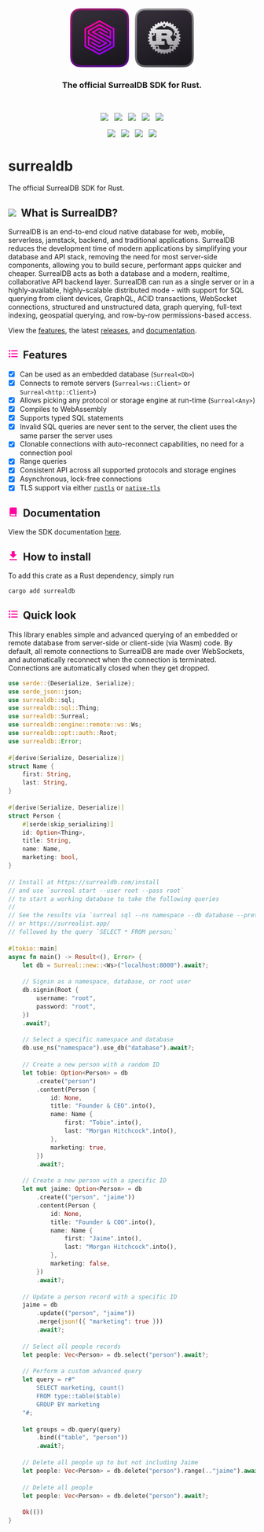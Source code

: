 <br>

<p align="center">
    <img width=120 src="https://raw.githubusercontent.com/surrealdb/icons/main/surreal.svg" />
    &nbsp;
    <img width=120 src="https://raw.githubusercontent.com/surrealdb/icons/main/rust.svg" />
</p>

<h3 align="center">The official SurrealDB SDK for Rust.</h3>

<br>

<p align="center">
    <a href="https://github.com/surrealdb/surrealdb.js"><img src="https://img.shields.io/badge/status-stable-ff00bb.svg?style=flat-square"></a>
    &nbsp;
    <a href="https://surrealdb.com/docs/integration/libraries/rust"><img src="https://img.shields.io/badge/docs-view-44cc11.svg?style=flat-square"></a>
	&nbsp;
    <a href="https://docs.rs/surrealdb/latest/surrealdb/"><img src="https://img.shields.io/badge/docs.rs-view-f4c153.svg?style=flat-square"></a>
    &nbsp;
	<a href="https://crates.io/crates/surrealdb"><img src="https://img.shields.io/crates/v/surrealdb?color=dca282&style=flat-square"></a>
	&nbsp;
	<a href="https://crates.io/crates/surrealdb"><img src="https://img.shields.io/crates/d/surrealdb?style=flat-square"></a>
</p>

<p align="center">
    <a href="https://surrealdb.com/discord"><img src="https://img.shields.io/discord/902568124350599239?label=discord&style=flat-square&color=5a66f6"></a>
    &nbsp;
    <a href="https://twitter.com/surrealdb"><img src="https://img.shields.io/badge/x-follow_us-000000.svg?style=flat-square"></a>
    &nbsp;
    <a href="https://www.linkedin.com/company/surrealdb/"><img src="https://img.shields.io/badge/linkedin-connect_with_us-0a66c2.svg?style=flat-square"></a>
    &nbsp;
    <a href="https://www.youtube.com/channel/UCjf2teVEuYVvvVC-gFZNq6w"><img src="https://img.shields.io/badge/youtube-subscribe-fc1c1c.svg?style=flat-square"></a>
</p>

# surrealdb

The official SurrealDB SDK for Rust.

<h2><img height="20" src="https://github.com/surrealdb/surrealdb/blob/main/img/whatissurreal.svg?raw=true">&nbsp;&nbsp;What is SurrealDB?</h2>

SurrealDB is an end-to-end cloud native database for web, mobile, serverless, jamstack, backend, and traditional applications. SurrealDB reduces the development time of modern applications by simplifying your database and API stack, removing the need for most server-side components, allowing you to build secure, performant apps quicker and cheaper. SurrealDB acts as both a database and a modern, realtime, collaborative API backend layer. SurrealDB can run as a single server or in a highly-available, highly-scalable distributed mode - with support for SQL querying from client devices, GraphQL, ACID transactions, WebSocket connections, structured and unstructured data, graph querying, full-text indexing, geospatial querying, and row-by-row permissions-based access.

View the [features](https://surrealdb.com/features), the latest [releases](https://surrealdb.com/releases), and [documentation](https://surrealdb.com/docs).

<h2><img height="20" src="https://github.com/surrealdb/surrealdb/blob/main/img/features.svg?raw=true">&nbsp;&nbsp;Features</h2>

- [x] Can be used as an embedded database (`Surreal<Db>`)
- [x] Connects to remote servers (`Surreal<ws::Client>` or `Surreal<http::Client>`)
- [x] Allows picking any protocol or storage engine at run-time (`Surreal<Any>`)
- [x] Compiles to WebAssembly
- [x] Supports typed SQL statements
- [x] Invalid SQL queries are never sent to the server, the client uses the same parser the server uses
- [x] Clonable connections with auto-reconnect capabilities, no need for a connection pool
- [x] Range queries
- [x] Consistent API across all supported protocols and storage engines
- [x] Asynchronous, lock-free connections
- [x] TLS support via either [`rustls`](https://crates.io/crates/rustls) or [`native-tls`](https://crates.io/crates/native-tls)

<h2><img height="20" src="https://github.com/surrealdb/surrealdb/blob/main/img/documentation.svg?raw=true">&nbsp;&nbsp;Documentation</h2>


View the SDK documentation [here](https://surrealdb.com/docs/integration/libraries/rust).

<h2><img height="20" src="https://github.com/surrealdb/surrealdb/blob/main/img/installation.svg?raw=true">&nbsp;&nbsp;How to install</h2>

To add this crate as a Rust dependency, simply run

```bash
cargo add surrealdb
```

<h2><img height="20" src="https://github.com/surrealdb/surrealdb/blob/main/img/features.svg?raw=true">&nbsp;&nbsp;Quick look</h2>

This library enables simple and advanced querying of an embedded or remote database from server-side or client-side (via Wasm) code. By default, all remote connections to SurrealDB are made over WebSockets, and automatically reconnect when the connection is terminated. Connections are automatically closed when they get dropped.

```rust
use serde::{Deserialize, Serialize};
use serde_json::json;
use surrealdb::sql;
use surrealdb::sql::Thing;
use surrealdb::Surreal;
use surrealdb::engine::remote::ws::Ws;
use surrealdb::opt::auth::Root;
use surrealdb::Error;

#[derive(Serialize, Deserialize)]
struct Name {
    first: String,
    last: String,
}

#[derive(Serialize, Deserialize)]
struct Person {
    #[serde(skip_serializing)]
    id: Option<Thing>,
    title: String,
    name: Name,
    marketing: bool,
}

// Install at https://surrealdb.com/install 
// and use `surreal start --user root --pass root`
// to start a working database to take the following queries
// 
// See the results via `surreal sql --ns namespace --db database --pretty` 
// or https://surrealist.app/
// followed by the query `SELECT * FROM person;`

#[tokio::main]
async fn main() -> Result<(), Error> {
    let db = Surreal::new::<Ws>("localhost:8000").await?;

    // Signin as a namespace, database, or root user
    db.signin(Root {
        username: "root",
        password: "root",
    })
    .await?;

    // Select a specific namespace and database
    db.use_ns("namespace").use_db("database").await?;

    // Create a new person with a random ID
    let tobie: Option<Person> = db
        .create("person")
        .content(Person {
            id: None,
            title: "Founder & CEO".into(),
            name: Name {
                first: "Tobie".into(),
                last: "Morgan Hitchcock".into(),
            },
            marketing: true,
        })
        .await?;

    // Create a new person with a specific ID
    let mut jaime: Option<Person> = db
        .create(("person", "jaime"))
        .content(Person {
            id: None,
            title: "Founder & COO".into(),
            name: Name {
                first: "Jaime".into(),
                last: "Morgan Hitchcock".into(),
            },
            marketing: false,
        })
        .await?;

    // Update a person record with a specific ID
    jaime = db
        .update(("person", "jaime"))
        .merge(json!({ "marketing": true }))
        .await?;

    // Select all people records
    let people: Vec<Person> = db.select("person").await?;

    // Perform a custom advanced query
    let query = r#"
        SELECT marketing, count()
        FROM type::table($table)
        GROUP BY marketing
    "#;

    let groups = db.query(query)
        .bind(("table", "person"))
        .await?;

    // Delete all people up to but not including Jaime
    let people: Vec<Person> = db.delete("person").range(.."jaime").await?;

    // Delete all people
    let people: Vec<Person> = db.delete("person").await?;

    Ok(())
}
```
